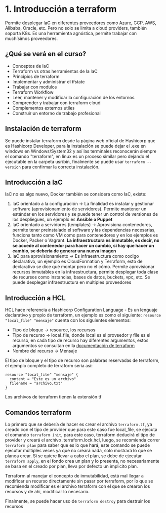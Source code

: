 # 1. Introducción a terraform

Permite desplegar IaC en diferentes proveedores como Azure, GCP, AWS, Alibaba, Oracle, etc. Pero no solo se limita a cloud providers, también soporta K8s. Es una herramienta agnóstica, permite trabajar con muchísimos proveedores.

## ¿Qué se verá en el curso?

- Conceptos de IaC
- Terraform vs otras herramientas de la IaC
- Principios de terraform
- Implementar y administrar el tfstate
- Trabajar con modulos
- Terraform Workflow
- Leer, mantener y modificar la configuración de los entornos
- Comprender y trabajar con terraform cloud
- Complementos externos utiles
- Construir un entorno de trabajo profesional

## Instalación de terraform

Se puede instalar terraform desde la página web oficial de Hashicorp que es Hashicorp Developer, para la instalación se puede dejar el .exe en windows en Windows/System32 y así las terminales reconocerán siempre el comando "terraform", en linux es un proceso similar pero dejando el ejecutable en la carpeta usr/bin, finalmente se puede usar `terraform --version` para confirmar la correcta instalación.

## Introducción a IaC

IaC no es algo nuevo, Docker también se considera como IaC, existe:

1. IaC orientado a la configuración -> La finalidad es instalar y gestionar software (aprovisionamiento de servidores). Permite mantener un estándar en los servidores y se puede tener un control de versiones de los despliegues, un ejemplo es **Ansible o Puppet**
2. IaC orientado a servidores (templates) -> Aprovisiona contenedores, permite tener preinstalado el software y las dependencias necesarias, funciona tanto como VM como para contenedores y en los ejemplos es Docker, Packer o Vagrant. **La infraestructura es inmutable, es decir, no se accede al contenedor para hacer un cambio, si hay que hacer un cambio, se debería de generar una nueva imagen**
3. IaC para aprovisionamiento -> Es infraestructura como codigo declarativo, un ejemplo es CloudFormation y Terraform, esto de declarativo se dice qué montar pero no el cómo. Permite aprovisionar recursos inmutables en la infraestructura, permite desplegar toda clase de recursos como instancias, bases de datos, buckets, vpc, etc. Se puede desplegar infraestructura en multiples proveedores

## Introducción a HCL

HCL hace referencia a Hashicorp Configuration Language - Es un lenguaje declarativo y propio de terraform, un ejemplo es como el siguiente: `resource "local_file" "mensaje"` cuenta con los siguientes elementos:

- Tipo de bloque -> resource, los recursos
- Tipo de recurso -> local_file, donde local es el proveedor y file es el recurso, en cada tipo de recurso hay diferentes argumentos, estos argumentos se consultan en la [documentación de terraform](https://registry.terraform.io/)
- Nombre del recurso -> Mensaje

El tipo de bloque y el tipo de recurso son palabras reservadas de terraform, el ejemplo completo de terraform sería así:

```hcl
resource "local_file" "mensaje" {
  content = "Este es un archivo"
  filename = "archivo.txt"
}
```

Los archivos de terraform tienen la extensión tf

## Comandos terraform

Lo primero que se debería de hacer es crear el archivo `terraform.tf`, ya creado con el tipo de provider que para este caso fue local_file, se ejecuta el comando `terraform init`, para este caso, terraform deducirá el tipo de provider y creará el archivo .terraform.lock.hcl, luego, se recomienda correr `terraform plan` para saber que es lo que hará, este comando se puede ejecutar múltiples veces ya que no creará nada, solo mostrará lo que se planea crear. Si se quiere llevar a cabo el plan, se debe de ejecutar `terraform apply`, en el fondo crea un plan y lo presenta, no necesariamente se basa en el creado por plan, lleva por defecto un implicito plan.

Terraform al manejar el concepto de inmutabilidad, está mal llegar a modificar un recurso directamente sin pasar por terraform, por lo que se recomienda modificar es el archivo terraform con el que se crearon los recursos y de ahí, modificar lo necesario.

Finalmente, se puede hacer uso de `terraform destroy` para destruir los recursos

